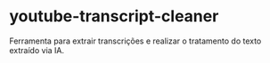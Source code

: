 # youtube-transcript-cleaner
Ferramenta para extrair transcrições e realizar o tratamento do texto extraído via IA.
